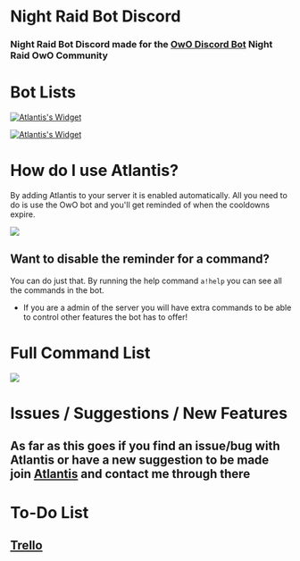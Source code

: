 # Night Raid Bot Discord
### Night Raid Bot Discord made for the [OwO Discord Bot](https://top.gg/bot/owo) Night Raid OwO Community

# Bot Lists
[![Atlantis's Widget](https://api.botlist.space/widget/688911718788628496/6?rounded=true&background=017a97&shadows=true "Atlantis on botlist.space")](https://botlist.space/bot/688911718788628496?utm_source=bls&utm_medium=widget&utm_campaign=688911718788628496)

[![Atlantis's Widget](https://top.gg/api/widget/688911718788628496.svg?middlecolor=073a3b&usernamecolor=d4af37&highlightcolor=101010&topcolor=0e5c5e "Atlantis on top.gg")](https://top.gg/bot/688911718788628496)

# How do I use Atlantis?
By adding Atlantis to your server it is enabled automatically. 
All you need to do is use the OwO bot and you'll get reminded of when the cooldowns expire.

[![](https://i.imgur.com/mLepryJ.png)]()

## Want to disable the reminder for a command?
You can do just that. By running the help command `a!help` you can see all the commands in the bot. 

* If you are a admin of the server you will have extra commands to be able to control other features the bot has to offer!

# Full Command List
![](https://i.imgur.com/oymBTPB.png)

# Issues / Suggestions / New Features
## As far as this goes if you find an issue/bug with Atlantis or have a new suggestion to be made join [Atlantis](https://discord.gg/FCUZeGb) and contact me through there

# To-Do List
## [Trello](https://trello.com/b/ax8kNXuk/atlantis-discord-bot)
